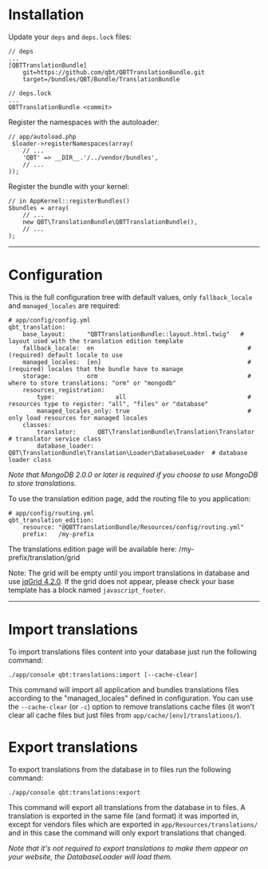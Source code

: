 Installation
============

Update your `deps` and `deps.lock` files:

    // deps
    ...
    [QBTTranslationBundle]
        git=https://github.com/qbt/QBTTranslationBundle.git
        target=/bundles/QBT/Bundle/TranslationBundle

    // deps.lock
    ...
    QBTTranslationBundle <commit>

Register the namespaces with the autoloader:

    // app/autoload.php
     $loader->registerNamespaces(array(
        // ...
        'QBT' => __DIR__.'/../vendor/bundles',
        // ...
    ));

Register the bundle with your kernel:

    // in AppKernel::registerBundles()
    $bundles = array(
        // ...
        new QBT\TranslationBundle\QBTTranslationBundle(),
        // ...
    );

___________________

Configuration
=============

This is the full configuration tree with default values, only `fallback_locale` and `managed_locales` are required:

    # app/config/config.yml
    qbt_translation:
        base_layout:      "QBTTranslationBundle::layout.html.twig"   # layout used with the translation edition template
        fallback_locale:  en                                           # (required) default locale to use
        managed_locales:  [en]                                         # (required) locales that the bundle have to manage
        storage:          orm                                          # where to store translations: "orm" or "mongodb"
        resources_registration:
            type:                 all                                  # resources type to register: "all", "files" or "database"
            managed_locales_only: true                                 # only load resources for managed locales
        classes:
            translator:      QBT\TranslationBundle\Translation\Translator             # translator service class
            database_loader: QBT\TranslationBundle\Translation\Loader\DatabaseLoader  # database loader class

*Note that MongoDB 2.0.0 or later is required if you choose to use MongoDB to store translations.*

To use the translation edition page, add the routing file to you application:

    # app/config/routing.yml
    qbt_translation_edition:
        resource: "@QBTTranslationBundle/Resources/config/routing.yml"
        prefix:   /my-prefix

The translations edition page will be available here: /my-prefix/translation/grid

Note: The grid will be empty until you import translations in database and use [jqGrid 4.2.0](http://www.trirand.com/blog/).
If the grid does not appear, please check your base template has a block named `javascript_footer`.

___________________

Import translations
===================

To import translations files content into your database just run the following command:

    ./app/console qbt:translations:import [--cache-clear]

This command will import all application and bundles translations files according to the "managed_locales" defined in configuration.
You can use the `--cache-clear` (or `-c`) option to remove translations cache files (it won't clear all cache files but just files from `app/cache/[env]/translations/`).

Export translations
===================

To export translations from the database in to files run the following command:

    ./app/console qbt:translations:export

This command will export all translations from the database in to files. A translation is exported in the same file (and format) it was imported in,
except for vendors files which are exported in `app/Resources/translations/` and in this case the command will only export translations that changed.

*Note that it's not required to export translations to make them appear on your website, the DatabaseLoader will load them.*

